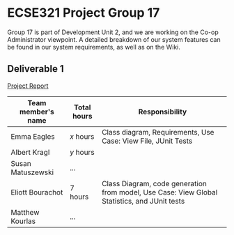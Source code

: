 # ECSE321 Project Group 17

Group 17 is part of Development Unit 2, and we are working on the Co-op Administrator viewpoint. A detailed breakdown of our system features can be found in our system requirements, as well as on the Wiki.

## Deliverable 1

[Project Report](https://github.com/McGill-ECSE321-Winter2019/ecse321-group-project-17/wiki/Project-Report:-Deliverable-1)

|Team member's name|Total hours|Responsibility         |
|------------------|-----------|-----------------------|
|Emma Eagles       |  _x_ hours| Class diagram, Requirements, Use Case: View File, JUnit Tests                   |
|Albert Kragl      |  _y_ hours|                       |
|Susan Matuszewski |...        |                       |
|Eliott Bourachot  | 7 hours | Class Diagram, code generation from model, Use Case: View Global Statistics, and JUnit tests |
|Matthew Kourlas   |...        |                       |
